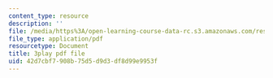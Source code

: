 ```yaml
---
content_type: resource
description: ''
file: /media/https%3A/open-learning-course-data-rc.s3.amazonaws.com/res-6-006-video-demonstrations-in-lasers-and-optics-spring-2008/42d7cbf7908b75d5d9d3df8d99e9953f_aUF23ZJnN9M.pdf
file_type: application/pdf
resourcetype: Document
title: 3play pdf file
uid: 42d7cbf7-908b-75d5-d9d3-df8d99e9953f
---
```

